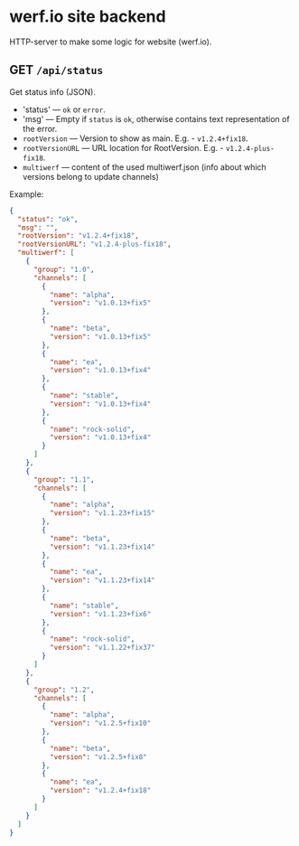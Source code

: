 
# werf.io site backend

HTTP-server to make some logic for website (werf.io).

## GET `/api/status`

Get status info (JSON).

- 'status' — `ok` or `error`.
- 'msg' — Empty if `status` is `ok`, otherwise contains text representation of the error.
- `rootVersion` — Version to show as main. E.g. - `v1.2.4+fix18`.
- `rootVersionURL` — URL location for RootVersion. E.g. - `v1.2.4-plus-fix18`.
- `multiwerf` — content of the used multiwerf.json (info about which versions belong to update channels)

Example:
```json
{
  "status": "ok",
  "msg": "",
  "rootVersion": "v1.2.4+fix18",
  "rootVersionURL": "v1.2.4-plus-fix18",
  "multiwerf": [
    {
      "group": "1.0",
      "channels": [
        {
          "name": "alpha",
          "version": "v1.0.13+fix5"
        },
        {
          "name": "beta",
          "version": "v1.0.13+fix5"
        },
        {
          "name": "ea",
          "version": "v1.0.13+fix4"
        },
        {
          "name": "stable",
          "version": "v1.0.13+fix4"
        },
        {
          "name": "rock-solid",
          "version": "v1.0.13+fix4"
        }
      ]
    },
    {
      "group": "1.1",
      "channels": [
        {
          "name": "alpha",
          "version": "v1.1.23+fix15"
        },
        {
          "name": "beta",
          "version": "v1.1.23+fix14"
        },
        {
          "name": "ea",
          "version": "v1.1.23+fix14"
        },
        {
          "name": "stable",
          "version": "v1.1.23+fix6"
        },
        {
          "name": "rock-solid",
          "version": "v1.1.22+fix37"
        }
      ]
    },
    {
      "group": "1.2",
      "channels": [
        {
          "name": "alpha",
          "version": "v1.2.5+fix10"
        },
        {
          "name": "beta",
          "version": "v1.2.5+fix8"
        },
        {
          "name": "ea",
          "version": "v1.2.4+fix18"
        }
      ]
    }
  ]
}
```